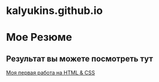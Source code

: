 # kalyukins.github.io

# Мое Резюме

## Результат вы можете посмотреть тут

[Моя первая работа на HTML & CSS](https://kalyukins.github.io/)
